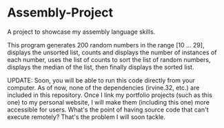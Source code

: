 # Assembly-Project
A project to showcase my assembly language skills.

This program generates 200 random numbers in the range [10 ... 29], displays the unsorted list, 
counts and displays the number of instances of each number, uses the list of counts to sort the 
list of random numbers, displays the median of the list, then finally displays the sorted list.

UPDATE: Soon, you will be able to run this code directly from your computer. As of now, none of
the dependencies (irvine.32, etc.) are included in this repository. Once I link my portfolio 
projects (such as this one) to my personal website, I will make them (including this one) more
accessible for users. What's the point of having source code that can't execute remotely? That's 
the problem I will soon tackle.
